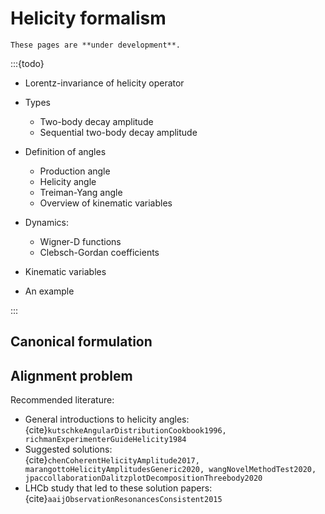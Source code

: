 # Helicity formalism

```{warning}
These pages are **under development**.
```

:::{todo}

- Lorentz-invariance of helicity operator

- Types

  - Two-body decay amplitude
  - Sequential two-body decay amplitude

- Definition of angles

  - Production angle
  - Helicity angle
  - Treiman-Yang angle
  - Overview of kinematic variables

- Dynamics:

  - Wigner-D functions
  - Clebsch-Gordan coefficients

- Kinematic variables
- An example

:::

<!-- Two particle states are the key element here. With these one can construct
states of total spin $J$ and projection $M$.

The probability amplitude of a state with spin J and projection M decaying into
two particles 1 and 2 with helicities $\lambda_i$ and momentum $\vec{p}$ in the
cms frame is given by {cite}`chungSpinFormalismsUpdated2014`, p.16.

$$
two body decay amplitude here
$$

In the helicity formalism sequential two body decays are easy to handle

$$
seq two body decay amplitude here
$$

Then show explicitly what ComPWA implements and which components correspond to
what part in the equation. So we would refer in the Doxygen docs to

- the Wigner-$D$ functions

- the Kinematics class

- the IntensityBuilderXML with the two functions createSequentialAmplitudeFT
  createHelicityDecayFT

- the dynamical functions

- the phase space element calculations?

[IntensityBuilderXML](https://compwa.github.io/ComPWA/classComPWA_1_1Physics_1_1IntensityBuilderXML.html) -->

## Canonical formulation

<!-- The canonical formalism gives access to the orbital angular momentum $L$ and
the coupled Spin $S$ arising from a two particle state.

There is a simple connection between the two formalism. Show that here

This expression is simply inserted into equation () and that is it!

The choice of the formalism depends on the physics process being analyzed. Give
an example here. -->

## Alignment problem

Recommended literature:

<!-- cspell:ignore aaij Dalitzplot jpaccollaboration marangotto Threebody -->
<!-- markdownlint-disable -->

- General introductions to helicity angles: <br>
  {cite}`kutschkeAngularDistributionCookbook1996, richmanExperimenterGuideHelicity1984`
- Suggested solutions: <br>
  {cite}`chenCoherentHelicityAmplitude2017, marangottoHelicityAmplitudesGeneric2020, wangNovelMethodTest2020, jpaccollaborationDalitzplotDecompositionThreebody2020`
- LHCb study that led to these solution papers: <br>
  {cite}`aaijObservationResonancesConsistent2015`

<!-- markdownlint-enable -->
